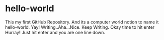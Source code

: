 # hello-world
This my first GitHub Repository. And its a computer world notion to name it hello-world.
Yay! Writing..Aha...Nice. Keep Writing. Okay time to hit enter
Hurray! Just hit enter and you are one line down.
